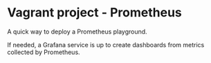 # Vagrant project - Prometheus

A quick way to deploy a Prometheus playground.

If needed, a Grafana service is up to create dashboards from metrics collected by Prometheus.
